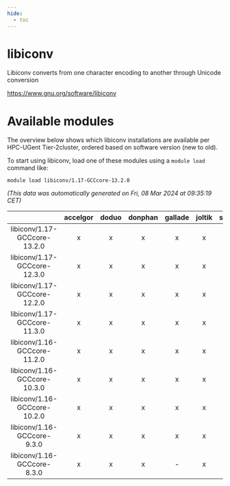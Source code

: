 ```yaml
---
hide:
  - toc
---
```


libiconv
========


Libiconv converts from one character encoding to another through Unicode conversion

https://www.gnu.org/software/libiconv
# Available modules


The overview below shows which libiconv installations are available per HPC-UGent Tier-2cluster, ordered based on software version (new to old).

To start using libiconv, load one of these modules using a `module load` command like:

```shell
module load libiconv/1.17-GCCcore-13.2.0
```

*(This data was automatically generated on Fri, 08 Mar 2024 at 09:35:19 CET)*  

| |accelgor|doduo|donphan|gallade|joltik|skitty|
| :---: | :---: | :---: | :---: | :---: | :---: | :---: |
|libiconv/1.17-GCCcore-13.2.0|x|x|x|x|x|x|
|libiconv/1.17-GCCcore-12.3.0|x|x|x|x|x|x|
|libiconv/1.17-GCCcore-12.2.0|x|x|x|x|x|x|
|libiconv/1.17-GCCcore-11.3.0|x|x|x|x|x|x|
|libiconv/1.16-GCCcore-11.2.0|x|x|x|x|x|x|
|libiconv/1.16-GCCcore-10.3.0|x|x|x|x|x|x|
|libiconv/1.16-GCCcore-10.2.0|x|x|x|x|x|x|
|libiconv/1.16-GCCcore-9.3.0|x|x|x|x|x|x|
|libiconv/1.16-GCCcore-8.3.0|x|x|x|-|x|x|
